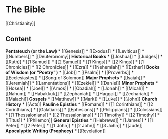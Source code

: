 # The Bible
[[Christianity]]
## Content
**Pentateuch (or the Law)**
	* [[Genesis]]
	* [[Exodus]]
	* [[Leviticus]]
	* [[Numbers]]
	* [[Deuteronomy]]
**Historical Books**
	* [[Joshua]]
	* [[Judges]]
	* [[Ruth]]
	* [[1 Samuel]]
	* [[2 Samuel]]
	* [[1 Kings]]
	* [[2 Kings]]
	* [[1 Chronicles]]
	* [[2 Chronicles]]
	* [[Ezra]]
	* [[Nehemiah]]
	* [[Esther]]
**Books of Wisdom (or "Poetry")**
	* [[Job]]
	* [[Psalm]]
	* [[Proverbs]]
	* [[Ecclesiastes]]
	* [[Song of Solomon]]
**Major Prophets**
	* [[Isaiah]]
	* [[Jeremiah]]
	* [[Lamentations]]
	* [[Ezekiel]]
	* [[Daniel]]
**Minor Prophets**
	* [[Hosea]]
	* [[Joel]]
	* [[Amos]]
	* [[Obadiah]]
	* [[Jonah]]
	* [[Micah]]
	* [[Nahum]]
	* [[Habakkuk]]
	* [[Zephaniah]]
	* [[Haggai]]
	* [[Zechariah]]
	* [[Malachi]]
**Gospels**
	* [[Matthew]]
	* [[Mark]]
	* [[Luke]]
	* [[John]]
**Church History**
	* [[Acts]]
**Pauline Epistles**
	* [[Romans]]
	* [[1 Corinthians]]
	* [[2 Corinthians]]
	* [[Galatians]]
	* [[Ephesians]]
	* [[Philippians]]
	* [[Colossians]]
	* [[1 Thessalonians]]
	* [[2 Thessalonians]]
	* [[1 Timothy]]
	* [[2 Timothy]]
	* [[Titus]]
	* [[Philemon]]
**General Epistles**
	* [[Hebrews]]
	* [[James]]
	* [[1 Peter]]
	* [[2 Peter]]
	* [[1 John]]
	* [[2 John]]
	* [[3 John]]
	* [[Jude]]
**Apocalyptic Writing (Prophecy)**
	* [[Revelation]]